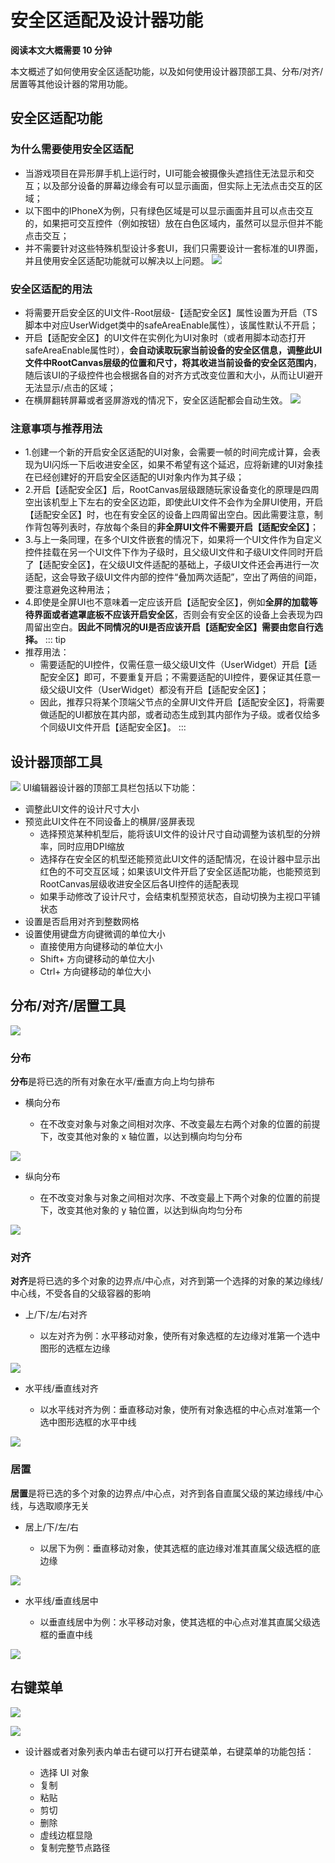 # 安全区适配及设计器功能

**阅读本文大概需要 10 分钟**

本文概述了如何使用安全区适配功能，以及如何使用设计器顶部工具、分布/对齐/居置等其他设计器的常用功能。

## 安全区适配功能
### 为什么需要使用安全区适配
- 当游戏项目在异形屏手机上运行时，UI可能会被摄像头遮挡住无法显示和交互；以及部分设备的屏幕边缘会有可以显示画面，但实际上无法点击交互的区域；
- 以下图中的IPhoneX为例，只有绿色区域是可以显示画面并且可以点击交互的，如果把可交互控件（例如按钮）放在白色区域内，虽然可以显示但并不能点击交互；
- 并不需要针对这些特殊机型设计多套UI，我们只需要设计一套标准的UI界面，并且使用安全区适配功能就可以解决以上问题。
![](https://cdn.233xyx.com/online/BPDC01J2OXKa1721359408372.jpg)

### 安全区适配的用法
- 将需要开启安全区的UI文件-Root层级-【适配安全区】属性设置为开启（TS脚本中对应UserWidget类中的safeAreaEnable属性），该属性默认不开启；
- 开启【适配安全区】的UI文件在实例化为UI对象时（或者用脚本动态打开safeAreaEnable属性时），**会自动读取玩家当前设备的安全区信息，调整此UI文件中RootCanvas层级的位置和尺寸，将其收进当前设备的安全区范围内**，随后该UI的子级控件也会根据各自的对齐方式改变位置和大小，从而让UI避开无法显示/点击的区域；
- 在横屏翻转屏幕或者竖屏游戏的情况下，安全区适配都会自动生效。
![](https://cdn.233xyx.com/online/WIt8NpThOxbl1721359398517.gif)
### 注意事项与推荐用法
- 1.创建一个新的开启安全区适配的UI对象，会需要一帧的时间完成计算，会表现为UI闪烁一下后收进安全区，如果不希望有这个延迟，应将新建的UI对象挂在已经创建好的开启安全区适配的UI对象内作为其子级；
- 2.开启【适配安全区】后，RootCanvas层级跟随玩家设备变化的原理是四周空出该机型上下左右的安全区边距，即使此UI文件不会作为全屏UI使用，开启【适配安全区】时，也在有安全区的设备上四周留出空白。因此需要注意，制作背包等列表时，存放每个条目的**非全屏UI文件不需要开启【适配安全区】**；
- 3.与上一条同理，在多个UI文件嵌套的情况下，如果将一个UI文件作为自定义控件挂载在另一个UI文件下作为子级时，且父级UI文件和子级UI文件同时开启了【适配安全区】，在父级UI文件适配的基础上，子级UI文件还会再进行一次适配，这会导致子级UI文件内部的控件“叠加两次适配”，空出了两倍的间距，要注意避免这种用法；
- 4.即使是全屏UI也不意味着一定应该开启【适配安全区】，例如**全屏的加载等待界面或者遮罩底板不应该开启安全区**，否则会有安全区的设备上会表现为四周留出空白。**因此不同情况的UI是否应该开启【适配安全区】需要由您自行选择。**
::: tip
- 推荐用法：
  - 需要适配的UI控件，仅需任意一级父级UI文件（UserWidget）开启【适配安全区】即可，不要重复开启；不需要适配的UI控件，要保证其任意一级父级UI文件（UserWidget）都没有开启【适配安全区】；
  - 因此，推荐只将某个顶端父节点的全屏UI文件开启【适配安全区】，将需要做适配的UI都放在其内部，或者动态生成到其内部作为子级。或者仅给多个同级UI文件开启【适配安全区】。
:::

## 设计器顶部工具

![](https://cdn.233xyx.com/online/y4xjkyiWNvYi1721359398995.jpg)
UI编辑器设计器的顶部工具栏包括以下功能：
- 调整此UI文件的设计尺寸大小
- 预览此UI文件在不同设备上的横屏/竖屏表现
  - 选择预览某种机型后，能将该UI文件的设计尺寸自动调整为该机型的分辨率，同时应用DPI缩放
  - 选择存在安全区的机型还能预览此UI文件的适配情况，在设计器中显示出红色的不可交互区域；如果该UI文件开启了安全区适配功能，也能预览到RootCanvas层级收进安全区后各UI控件的适配表现
  - 如果手动修改了设计尺寸，会结束机型预览状态，自动切换为主视口平铺状态
- 设置是否启用对齐到整数网格
- 设置使用键盘方向键微调的单位大小
  - 直接使用方向键移动的单位大小
  - Shift+ 方向键移动的单位大小
  - Ctrl+ 方向键移动的单位大小



## 分布/对齐/居置工具

![](https://cdn.233xyx.com/online/Zzj7L1J1G4bz1721359408803.png)


### 分布

**分布**是将已选的所有对象在水平/垂直方向上均匀排布

- 横向分布

  - 在不改变对象与对象之间相对次序、不改变最左右两个对象的位置的前提下，改变其他对象的 x 轴位置，以达到横向均匀分布

![](https://wstatic-a1.233leyuan.com/productdocs/static/boxcn8fKvnvUBbUtDFwwfHkk88d.gif)

- 纵向分布

  - 在不改变对象与对象之间相对次序、不改变最上下两个对象的位置的前提下，改变其他对象的 y 轴位置，以达到纵向均匀分布

![](https://wstatic-a1.233leyuan.com/productdocs/static/boxcnsblqwIES7qiysQjKgV0idb.gif)

### 对齐

**对齐**是将已选的多个对象的边界点/中心点，对齐到第一个选择的对象的某边缘线/中心线，不受各自的父级容器的影响

- 上/下/左/右对齐

  - 以左对齐为例：水平移动对象，使所有对象选框的左边缘对准第一个选中图形的选框左边缘

![](https://wstatic-a1.233leyuan.com/productdocs/static/boxcnxKmlg88cEbyyJxt4xCDoId.gif)

- 水平线/垂直线对齐

  - 以水平线对齐为例：垂直移动对象，使所有对象选框的中心点对准第一个选中图形选框的水平中线

![](https://wstatic-a1.233leyuan.com/productdocs/static/boxcn1P8ettM6iemWjizcsH5JLh.gif)

### 居置

**居置**是将已选的多个对象的边界点/中心点，对齐到各自直属父级的某边缘线/中心线，与选取顺序无关

- 居上/下/左/右

  - 以居下为例：垂直移动对象，使其选框的底边缘对准其直属父级选框的底边缘

![](https://wstatic-a1.233leyuan.com/productdocs/static/boxcnsgaa7T0ymZWKOCPALB6iif.gif)

- 水平线/垂直线居中

  - 以垂直线居中为例：水平移动对象，使其选框的中心点对准其直属父级选框的垂直中线

![](https://wstatic-a1.233leyuan.com/productdocs/static/boxcnnE3bOho3jn6KYxqPgeN3Uc.gif)

## 右键菜单

![](https://qn-cdn.233leyuan.com/online/bM1AMNDecYJR1724135348805.png)

![](https://qn-cdn.233leyuan.com/online/bl0vXw3rhwRv1724135349919.png)

- 设计器或者对象列表内单击右键可以打开右键菜单，右键菜单的功能包括：

  - 选择 UI 对象
  - 复制
  - 粘贴
  - 剪切
  - 删除
  - 虚线边框显隐
  - 复制完整节点路径
